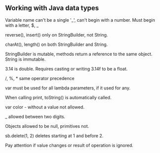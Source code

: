 ## Working with Java data types

Variable name can't be a single '_', can't begin with a number. Must begin with a letter, $, _

reverse(), insert() only on StringBuilder, not String.

charAt(), length() on both StringBuilder and String.

StringBuilder is mutable, methods return a reference to the same object. String is immutable.

3.14 is double. Requires casting or writing 3.14f to be a float.

/, %, * same operator precedence

var must be used for all lambda parameters, if it used for any.

When calling print, toString() is automatically called.

var color - without a value not allowed.

_ allowed between two digits.

Objects allowed to be null, primitives not.

sb.delete(1, 2) deletes starting at 1 and before 2.

Pay attention if value changes or result of operation is ignored.
